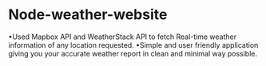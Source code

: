 # Node-weather-website
•Used Mapbox API and WeatherStack API to fetch Real-time weather information of any location requested.
•Simple and user friendly application giving you your accurate weather report in clean and minimal way possible.
